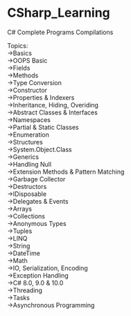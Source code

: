 # CSharp_Learning

C# Complete Programs Compilations

Topics:
</br>->Basics
</br>->OOPS Basic
</br>->Fields
</br>->Methods
</br>->Type Conversion
</br>->Constructor
</br>->Properties & Indexers
</br>->Inheritance, Hiding, Overiding
</br>->Abstract Classes & Interfaces
</br>->Namespaces
</br>->Partial & Static Classes
</br>->Enumeration
</br>->Structures
</br>->System.Object.Class
</br>->Generics
</br>->Handling Null
</br>->Extension Methods & Pattern Matching
</br>->Garbage Collector
</br>->Destructors
</br>->IDisposable
</br>->Delegates & Events
</br>->Arrays
</br>->Collections
</br>->Anonymous Types
</br>->Tuples
</br>->LINQ
</br>->String
</br>->DateTime
</br>->Math
</br>->IO, Serialization, Encoding
</br>->Exception Handling
</br>->C# 8.0, 9.0 & 10.0
</br>->Threading
</br>->Tasks
</br>->Asynchronous Programming
